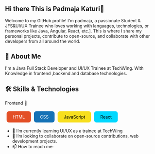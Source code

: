 ## Hi there This is Padmaja Katuri👋

Welcome to my GitHub profile! I'm padmaja, a passionate Student & JFS&UI/UX Trainee  who loves working with languages, technologies, or frameworks  like Java, Angular, React, etc.]. This is where I share my personal projects, contribute to open-source, and collaborate with other developers from all around the world.

## 🚀 About Me
I'm a  Java Full Stack Developer and UI/UX Trainee at TechWing. With Knowledge in  frontend ,backend and database technologies.

## 🛠️ Skills & Technologies
Frontend 🚀
<div style="display: flex; flex-wrap: wrap;"> <div style="background-color: #E34F26; color: white; padding: 10px 20px; margin: 5px; border-radius: 8px;">HTML</div> <div style="background-color: #1572B6; color: white; padding: 10px 20px; margin: 5px; border-radius: 8px;">CSS</div> <div style="background-color: #F7DF1E; color: black; padding: 10px 20px; margin: 5px; border-radius: 8px;">JavaScript</div> <div style="background-color: #00D8FF; color: black; padding: 10px 20px; margin: 5px; border-radius: 8px;">React</div> </div>


- 🌱 I’m currently learning UI/UX as a trainee at TechWing
- 👯 I’m looking to collaborate on open-source contributions, web development projects.
- 📫 How to reach me: 

